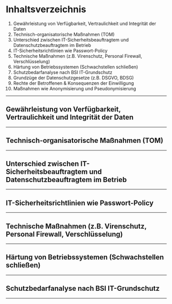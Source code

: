 # Inhaltsverzeichnis

1. Gewährleistung von Verfügbarkeit, Vertraulichkeit und Integrität der Daten
2. Technisch-organisatorische Maßnahmen (TOM)
3. Unterschied zwischen IT-Sicherheitsbeauftragtem und Datenschutzbeauftragtem im Betrieb
4. IT-Sicherheitsrichtlinien wie Passwort-Policy
5. Technische Maßnahmen (z.B. Virenschutz, Personal Firewall, Verschlüsselung)
6. Härtung von Betriebssystemen (Schwachstellen schließen)
7. Schutzbedarfanalyse nach BSI IT-Grundschutz
8. Grundzüge der Datenschutzgesetze (z.B. DSGVO, BDSG)
9. Rechte der Betroffenen & Konsequenzen der Einwilligung
10. Maßnahmen wie Anonymisierung und Pseudonymisierung




---
## Gewährleistung von Verfügbarkeit, Vertraulichkeit und Integrität der Daten




---
## Technisch-organisatorische Maßnahmen (TOM)




----
## Unterschied zwischen IT-Sicherheitsbeauftragtem und Datenschutzbeauftragtem im Betrieb



---
## IT-Sicherheitsrichtlinien wie Passwort-Policy




---
## Technische Maßnahmen (z.B. Virenschutz, Personal Firewall, Verschlüsselung)




---
## Härtung von Betriebssystemen (Schwachstellen schließen)




---
## Schutzbedarfanalyse nach BSI IT-Grundschutz




---



